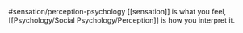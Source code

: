 #sensation/perception-psychology 
[[sensation]] is what you feel, [[Psychology/Social Psychology/Perception]] is how you interpret it.